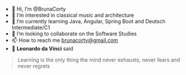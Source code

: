 - 👋 Hi, I’m @BrunaCorty
- 👀 I’m interested in classical music and architecture
- 🌱 I’m currently learning Java, Angular, Spring Boot and Deutsch Intermediate/C1
- 💞️ I’m looking to collaborate on the Software Studies
- 📫 How to reach me brunacorty@gmail.com
- 📒 **Leonardo da Vinci** said
> Learning is the only thing the mind never exhausts, never fears and never regrets
<!---
BrunaCorty/BrunaCorty is a ✨ special ✨ repository because its `README.md` (this file) appears on your GitHub profile.
You can click the Preview link to take a look at your changes.
--->
